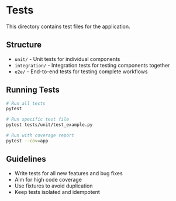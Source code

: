 # Tests

This directory contains test files for the application.

## Structure

- `unit/` - Unit tests for individual components
- `integration/` - Integration tests for testing components together
- `e2e/` - End-to-end tests for testing complete workflows

## Running Tests

```bash
# Run all tests
pytest

# Run specific test file
pytest tests/unit/test_example.py

# Run with coverage report
pytest --cov=app
```

## Guidelines

- Write tests for all new features and bug fixes
- Aim for high code coverage
- Use fixtures to avoid duplication
- Keep tests isolated and idempotent